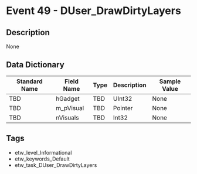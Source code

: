 # Event 49 - DUser_DrawDirtyLayers

## Description
None

## Data Dictionary
|Standard Name|Field Name|Type|Description|Sample Value|
|---|---|---|---|---|
|TBD|hGadget|TBD|UInt32|None|None|
|TBD|m_pVisual|TBD|Pointer|None|None|
|TBD|nVisuals|TBD|Int32|None|None|

## Tags
* etw_level_Informational
* etw_keywords_Default
* etw_task_DUser_DrawDirtyLayers